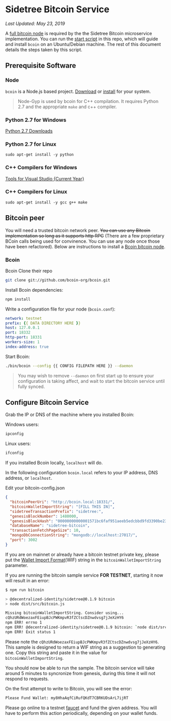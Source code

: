 Sidetree Bitcoin Service
===

*Last Updated: May 23, 2019*

A [full bitcoin node](https://github.com/Bcoin-org/Bcoin#bcoin) is required by the the Sidetree Bitcoin microservice implementation. You can run the [start script](./start.sh) in this repo, which will guide and install `bcoin` on an Ubuntu/Debian machine. The rest of this document details the steps taken by this script.

Prerequisite Software
---
### Node
`bcoin` is a Node.js based project. [Download](https://nodejs.org/en/download/) or [install](https://nodejs.org/en/download/package-manager/) for your system.


> Node-Gyp is used by bcoin for C++ compilation. It requires Python 2.7 and the appropriate `make` and c++ compiler.
### Python 2.7 for Windows
[Python 2.7 Downloads](https://www.python.org/download/releases/2.7/)
### Python 2.7 for Linux
`sudo apt-get install -y python`
### C++ Compilers for Windows
[Tools for Visual Studio {Current Year}](https://visualstudio.microsoft.com/downloads/#build-tools-for-visual-studio-2019)
### C++ Compilers for Linux
`sudo apt-get install -y gcc g++ make`

Bitcoin peer
---
You will need a trusted bitcoin network peer. ~~You can use any Bitcoin implementation so long as it supports http RPC~~ (There are a few proprietary BCoin calls being used for convinence. You can use any node once those have been refactored). Below are instructions to install a [Bcoin bitcoin node](https://github.com/Bcoin-org/Bcoin). 
### Bcoin
Bcoin 
Clone their repo
```bash
git clone git://github.com/bcoin-org/bcoin.git
```
Install Bcoin dependencies:
```bash
npm install
```
Write a configuration file for your node (`bcoin.conf`):
```yaml
network: testnet
prefix: {{ DATA DIRECTORY HERE }}
host: 127.0.0.1
port: 18332
http-port: 18331
workers-size: 1
index-address: true
```
Start Bcoin:
```bash
./bin/bcoin --config {{ CONFIG FILEPATH HERE }} --daemon
```

> You may wish to remove `--daemon` on first start up to ensure your configuration is taking affect, and wait to start the bitcoin service until fully synced.

Configure Bitcoin Service
---

Grab the IP or DNS of the machine where you installed Bcoin:

Windows users:
```cmd
ipconfig
```

Linux users:
```bash
ifconfig
```

If you installed Bcoin locally, `localhost` will do.

In the following configuration `bcoin.local` refers to your IP address, DNS address, or `localhost`.

Edit your bitcoin-config.json
```json
{
  "bitcoinPeerUri": "http://bcoin.local:18331/",
  "bitcoinWalletImportString": "[FILL THIS IN]",
  "sidetreeTransactionPrefix": "sidetree:",
  "genesisBlockNumber": 1480000,
  "genesisBlockHash": "00000000000001571bc6faf951aeeb5edcbbd9fd3390be23f8ee7ccc2060d591",
  "databaseName": "sidetree-bitcoin",
  "transactionFetchPageSize": 10,
  "mongoDbConnectionString": "mongodb://localhost:27017/",
  "port": 3002
}
```

If you are on mainnet or already have a bitcoin testnet private key, please put the
[Wallet Import Format](https://en.bitcoin.it/wiki/Wallet_import_format)(WIF) string in the `bitcoinWalletImportString`
parameter.

If you are running the bitcoin sample service **FOR TESTNET**, starting it now will result in an error:
```bash
$ npm run bitcoin

> @decentralized-identity/sidetree@0.1.9 bitcoin
> node dist/src/bitcoin.js

Missing bitcoinWalletImportString. Consider using...
cQhzURdWoezaxFEiupBJcPWKmpvR3fZCtscDZnwdvsg7jJeXzHY6
npm ERR! errno 1
npm ERR! @decentralized-identity/sidetree@0.1.9 bitcoin: `node dist/src/bitcoin.js`
npm ERR! Exit status 1
```

Please note the `cQhzURdWoezaxFEiupBJcPWKmpvR3fZCtscDZnwdvsg7jJeXzHY6`. This sample is designed to return
a WIF string as a suggestion to generating one. Copy this string and paste it in the value for `bitcoinWalletImportString`.

You should now be able to run the sample. The bitcoin service will take around 5 minutes to syncronize from genesis, during this time it will not respond to requests.

On the first attempt to write to Bitcoin, you will see the error:
```bash
Please Fund Wallet: my8HhaAqfCiRufQKdT7CBRKUDsArL7ijRT
```

Please go online to a testnet [faucet](https://en.bitcoin.it/wiki/Bitcoin_faucet) and fund the given address.
You will have to perform this action periodically, depending on your wallet funds.
